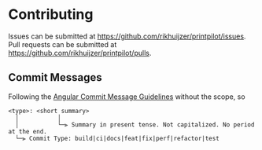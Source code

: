 # Contributing

Issues can be submitted at <https://github.com/rikhuijzer/printpilot/issues>.
Pull requests can be submitted at <https://github.com/rikhuijzer/printpilot/pulls>.

## Commit Messages

Following the [Angular Commit Message Guidelines](https://github.com/angular/angular/blob/20.0.0-next.8/contributing-docs/commit-message-guidelines.md) without the scope, so

```
<type>: <short summary>
  │           │
  │           └─⫸ Summary in present tense. Not capitalized. No period at the end.
  └─⫸ Commit Type: build|ci|docs|feat|fix|perf|refactor|test
```
